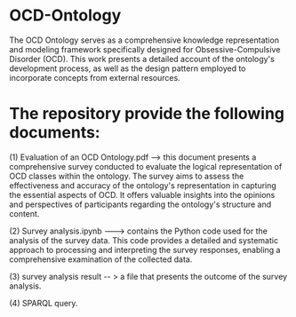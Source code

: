 # OCD-Ontology
The OCD Ontology serves as a comprehensive knowledge representation and modeling framework specifically designed for Obsessive-Compulsive Disorder (OCD). This work presents a detailed account of the ontology's development process, as well as the design pattern employed to incorporate concepts from external resources.


# The repository provide the following documents:
(1) Evaluation of an OCD Ontology.pdf --> this document presents a comprehensive survey conducted to evaluate the logical representation of OCD classes within the ontology. The survey aims to assess the effectiveness and accuracy of the ontology's representation in capturing the essential aspects of OCD. It offers valuable insights into the opinions and perspectives of participants regarding the ontology's structure and content.

(2) Survey analysis.ipynb ---> contains the Python code used for the analysis of the survey data. This code provides a detailed and systematic approach to processing and interpreting the survey responses, enabling a comprehensive examination of the collected data.

(3) survey analysis result -- > a file that presents the outcome of the survey analysis. 

(4) SPARQL query.

